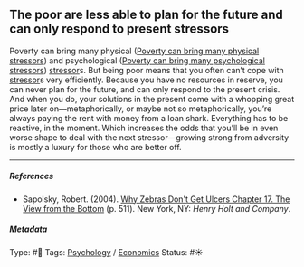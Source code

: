 ## The poor are less able to plan for the future and can only respond to present stressors

Poverty can bring many physical ([Poverty can bring many physical stressors](Poverty%20can%20bring%20many%20physical%20stressors.md)) and psychological ([Poverty can bring many psychological stressors](Poverty%20can%20bring%20many%20psychological%20stressors.md)) [stressor](Stressor.md)s. But being poor means that you often can’t cope with [stressor](Stressor.md)s very efficiently. Because you have no resources in reserve, you can never plan for the future, and can only respond to the present crisis. And when you do, your solutions in the present come with a whopping great price later on—metaphorically, or maybe not so metaphorically, you’re always paying the rent with money from a loan shark. Everything has to be reactive, in the moment. Which increases the odds that you’ll be in even worse shape to deal with the next stressor—growing strong from adversity is mostly a luxury for those who are better off.

---

##### References

* Sapolsky, Robert. (2004). [Why Zebras Don't Get Ulcers Chapter 17. The View from the Bottom](Why%20Zebras%20Don't%20Get%20Ulcers%20Chapter%2017.%20The%20View%20from%20the%20Bottom.md) (p. 511). New York, NY: *Henry Holt and Company*.

##### Metadata

Type: #🔴 
Tags: [Psychology](Psychology.md) / [Economics]() 
Status: #☀️ 
